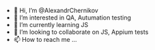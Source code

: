 - 👋 Hi, I’m @AlexandrChernikov
- 👀 I’m interested in QA, Autumation testing
- 🌱 I’m currently learning JS
- 💞️ I’m looking to collaborate on JS, Appium tests
- 📫 How to reach me ...

<!---
AlexandrChernikov/AlexandrChernikov is a ✨ special ✨ repository because its `README.md` (this file) appears on your GitHub profile.
You can click the Preview link to take a look at your changes.
--->
